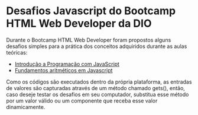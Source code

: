 # Desafios Javascript do Bootcamp HTML Web Developer da DIO

Durante o Bootcamp HTML Web Developer foram propostos alguns desafios simples para a prática dos conceitos adquiridos durante as aulas teóricas:

- [Introdução a Programação com JavaScript]()
- [Fundamentos aritméticos em Javascript](https://github.com/cassioliveira/bootcamp-dio-html-dev-desafios/tree/main/fundamentos-aritmeticos-em-javascript)

Como os códigos são executados dentro da própria plataforma, as entradas de valores são capturadas através de um método chamado gets(), então, caso deseje testar os desafios em seu computador, substitua esse método por um valor válido ou um componente que receba esse valor dinamicamente.